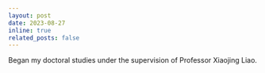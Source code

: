 ```yaml
---
layout: post
date: 2023-08-27
inline: true
related_posts: false
---
```


Began my doctoral studies under the supervision of Professor Xiaojing Liao.
